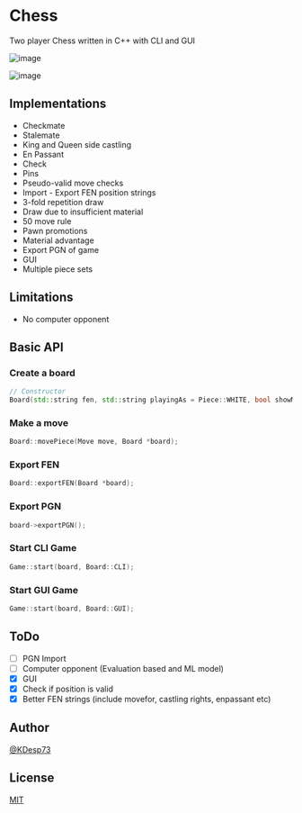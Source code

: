 # Chess

Two player Chess written in C++ with CLI and GUI

![image](https://github.com/KDesp73/Chess/assets/63654361/94eb8637-c78f-4b82-81f8-93fcb1218316)

![image](https://github.com/KDesp73/Chess/assets/63654361/9cd93404-066b-4218-92b2-d377c0c6b5d0)


## Implementations

- Checkmate
- Stalemate
- King and Queen side castling
- En Passant
- Check
- Pins
- Pseudo-valid move checks
- Import - Export FEN position strings
- 3-fold repetition draw
- Draw due to insufficient material
- 50 move rule
- Pawn promotions
- Material advantage
- Export PGN of game
- GUI
- Multiple piece sets

## Limitations

- No computer opponent

## Basic API

### Create a board

```cpp
// Constructor
Board(std::string fen, std::string playingAs = Piece::WHITE, bool showMaterial = true, bool showMoves = true, std::string prompt_type = Board::SEPERATE, int window_size = 60, string theme = Board::WIKI);
```

### Make a move

```cpp
Board::movePiece(Move move, Board *board);
```

### Export FEN

```cpp
Board::exportFEN(Board *board);
```

### Export PGN

```cpp
board->exportPGN();
```

### Start CLI Game

```cpp
Game::start(board, Board::CLI);
```

### Start GUI Game

```cpp
Game::start(board, Board::GUI);
```

## ToDo

- [ ] PGN Import
- [ ] Computer opponent (Evaluation based and ML model)
- [x] GUI
- [x] Check if position is valid
- [x] Better FEN strings (include movefor, castling rights, enpassant etc)

## Author

[@KDesp73](http://github.com/KDesp73)

## License

[MIT](https://github.com/KDesp73/Chess/blob/main/LICENSE)

